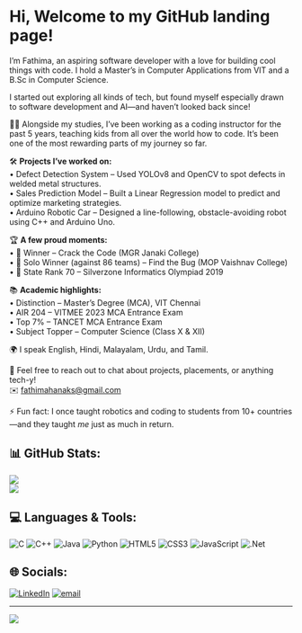 # Hi, Welcome to my GitHub landing page!  

I’m Fathima, an aspiring software developer with a love for building cool things with code. I hold a Master’s in Computer Applications from VIT and a B.Sc in Computer Science.

I started out exploring all kinds of tech, but found myself especially drawn to software development and AI—and haven’t looked back since!

👩‍🏫 Alongside my studies, I’ve been working as a coding instructor for the past 5 years, teaching kids from all over the world how to code. It’s been one of the most rewarding parts of my journey so far.

🛠 **Projects I’ve worked on:**  
• Defect Detection System – Used YOLOv8 and OpenCV to spot defects in welded metal structures.  
• Sales Prediction Model – Built a Linear Regression model to predict and optimize marketing strategies.  
• Arduino Robotic Car – Designed a line-following, obstacle-avoiding robot using C++ and Arduino Uno.

🏆 **A few proud moments:**  
• 🥇 Winner – Crack the Code (MGR Janaki College)  
• 🥇 Solo Winner (against 86 teams) – Find the Bug (MOP Vaishnav College)  
• 🏅 State Rank 70 – Silverzone Informatics Olympiad 2019

📚 **Academic highlights:**  
• Distinction – Master’s Degree (MCA), VIT Chennai  
• AIR 204 – VITMEE 2023 MCA Entrance Exam  
• Top 7% – TANCET MCA Entrance Exam             
• Subject Topper – Computer Science (Class X & XII)

🌍 I speak English, Hindi, Malayalam, Urdu, and Tamil.

💬 Feel free to reach out to chat about projects, placements, or anything tech-y!  
✉️ fathimahanaks@gmail.com

⚡ Fun fact: I once taught robotics and coding to students from 10+ countries—and they taught *me* just as much in return.



## 📊 GitHub Stats:
![](https://nirzak-streak-stats.vercel.app/?user=fathimahana-ks&theme=material-palenight&hide_border=true)<br/>
![](https://github-readme-stats.vercel.app/api/top-langs/?username=fathimahana-ks&theme=material-palenight&hide_border=true&include_all_commits=false&count_private=true&layout=compact)

## 💻 Languages & Tools:
![C](https://img.shields.io/badge/c-%2300599C.svg?style=flat-square&logo=c&logoColor=white) ![C++](https://img.shields.io/badge/c++-%2300599C.svg?style=flat-square&logo=c%2B%2B&logoColor=white) ![Java](https://img.shields.io/badge/java-%23ED8B00.svg?style=flat-square&logo=openjdk&logoColor=white) ![Python](https://img.shields.io/badge/python-3670A0?style=flat-square&logo=python&logoColor=ffdd54) ![HTML5](https://img.shields.io/badge/html5-%23E34F26.svg?style=flat-square&logo=html5&logoColor=white) ![CSS3](https://img.shields.io/badge/css3-%231572B6.svg?style=flat-square&logo=css3&logoColor=white) ![JavaScript](https://img.shields.io/badge/javascript-%23F7DF1E.svg?style=flat-square&logo=javascript&logoColor=black) ![.Net](https://img.shields.io/badge/.NET-5C2D91?style=flat-square&logo=.net&logoColor=white)



## 🌐 Socials:
[![LinkedIn](https://img.shields.io/badge/LinkedIn-%230077B5.svg?logo=linkedin&logoColor=white)](https://linkedin.com/in/https://www.linkedin.com/in/fathimahana/) [![email](https://img.shields.io/badge/Email-D14836?logo=gmail&logoColor=white)](mailto:fathimahanaks@gmail.com) 



---
[![](https://visitcount.itsvg.in/api?id=fathimahana-ks&icon=0&color=0)](https://visitcount.itsvg.in)

